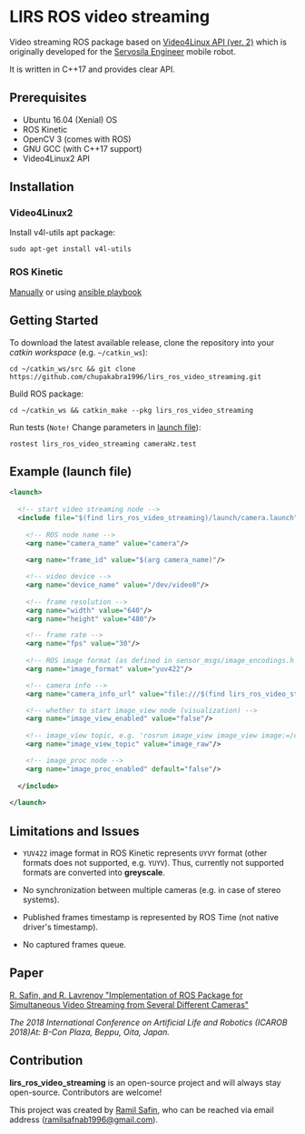 # LIRS ROS video streaming

Video streaming ROS package based on [Video4Linux API (ver. 2)](https://linuxtv.org/downloads/v4l-dvb-apis/uapi/v4l/v4l2.html) which is originally developed for the [Servosila Engineer](https://www.servosila.com/en/index.shtml) mobile robot.

It is written in C++17 and provides clear API.

## Prerequisites

- Ubuntu 16.04 (Xenial) OS
- ROS Kinetic
- OpenCV 3 (comes with ROS)
- GNU GCC (with C++17 support) 
- Video4Linux2 API

## Installation

### Video4Linux2
Install v4l-utils apt package:
```shell
sudo apt-get install v4l-utils
```
### ROS Kinetic
[Manually](http://wiki.ros.org/kinetic/Installation/Ubuntu) or using [ansible playbook](https://github.com/chupakabra1996/ansible-ros-kinetic-playbook)

## Getting Started

To download the latest available release, clone the repository into your _catkin workspace_ (e.g. `~/catkin_ws`):
```shell
cd ~/catkin_ws/src && git clone https://github.com/chupakabra1996/lirs_ros_video_streaming.git
```

Build ROS package:
```shell
cd ~/catkin_ws && catkin_make --pkg lirs_ros_video_streaming
```

Run tests (`Note!` Change parameters in [launch file](launch/camera.launch)):
```shell
rostest lirs_ros_video_streaming cameraHz.test
```

## Example (launch file)

```xml
<launch>
  
  <!-- start video streaming node -->
  <include file="$(find lirs_ros_video_streaming)/launch/camera.launch">
    
    <!-- ROS node name -->
    <arg name="camera_name" value="camera"/>
    
    <arg name="frame_id" value="$(arg camera_name)"/>

    <!-- video device -->
    <arg name="device_name" value="/dev/video0"/>
    
    <!-- frame resolution -->
    <arg name="width" value="640"/>
    <arg name="height" value="480"/>

    <!-- frame rate -->
    <arg name="fps" value="30"/>
    
    <!-- ROS image format (as defined in sensor_msgs/image_encodings.h -->
    <arg name="image_format" value="yuv422"/>

    <!-- camera info -->
    <arg name="camera_info_url" value="file:///$(find lirs_ros_video_streaming)/calibration/camera.yaml"/>

    <!-- whether to start image_view node (visualization) -->
    <arg name="image_view_enabled" value="false"/>
    
    <!-- image_view topic, e.g. 'rosrun image_view image_view image:=/camera/image_raw' -->
    <arg name="image_view_topic" value="image_raw"/>

    <!-- image_proc node -->
    <arg name="image_proc_enabled" default="false"/>
  
  </include>
  
</launch>
```

## Limitations and Issues
- `YUV422` image format in ROS Kinetic represents `UYVY` format (other formats does not supported, e.g. `YUYV`).
Thus, currently not supported formats are converted into **greyscale**.

- No synchronization between multiple cameras (e.g. in case of stereo systems).
- Published frames timestamp is represented by ROS Time (not native driver's timestamp).
- No captured frames queue.

## Paper

[R. Safin, and R. Lavrenov "Implementation of ROS Package for Simultaneous Video Streaming from Several Different Cameras"](https://www.researchgate.net/publication/325903109_Implementation_of_ROS_package_for_simultaneous_video_streaming_from_several_different_cameras?origin=mail&uploadChannel=re390&reqAcc=Jenny_Midwinter&useStoredCopy=0)

_The 2018 International Conference on Artificial Life and Robotics (ICAROB 2018)At: B-Con Plaza, Beppu, Oita, Japan._

## Contribution

**lirs_ros_video_streaming** is an open-source project and will always stay open-source. Contributors are welcome!

This project was created by [Ramil Safin](https://github.com/chupakabra1996/), who can be reached via email address (ramilsafnab1996@gmail.com).
